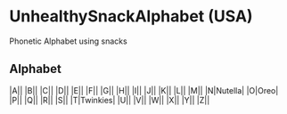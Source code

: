 # UnhealthySnackAlphabet (USA)
Phonetic Alphabet using snacks

## Alphabet
|A||
|B||
|C||
|D||
|E||
|F||
|G||
|H||
|I||
|J||
|K||
|L||
|M||
|N|Nutella|
|O|Oreo|
|P||
|Q||
|R||
|S||
|T|Twinkies|
|U||
|V||
|W||
|X||
|Y||
|Z||
